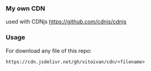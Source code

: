 ### My own CDN

used with CDNjs https://github.com/cdnjs/cdnjs


### Usage

For download any file of this repo:  

```
https://cdn.jsdelivr.net/gh/vitoivan/cdn/<filename>
```
